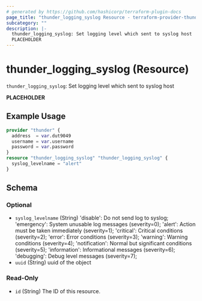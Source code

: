 ```yaml
---
# generated by https://github.com/hashicorp/terraform-plugin-docs
page_title: "thunder_logging_syslog Resource - terraform-provider-thunder"
subcategory: ""
description: |-
  thunder_logging_syslog: Set logging level which sent to syslog host
  PLACEHOLDER
---
```


# thunder_logging_syslog (Resource)

`thunder_logging_syslog`: Set logging level which sent to syslog host

__PLACEHOLDER__

## Example Usage

```terraform
provider "thunder" {
  address  = var.dut9049
  username = var.username
  password = var.password
}
resource "thunder_logging_syslog" "thunder_logging_syslog" {
  syslog_levelname = "alert"
}
```

<!-- schema generated by tfplugindocs -->
## Schema

### Optional

- `syslog_levelname` (String) 'disable': Do not send log to syslog; 'emergency': System unusable log messages      (severity=0); 'alert': Action must be taken immediately  (severity=1); 'critical': Critical conditions               (severity=2); 'error': Error conditions                  (severity=3); 'warning': Warning conditions                (severity=4); 'notification': Normal but significant conditions (severity=5); 'information': Informational messages            (severity=6); 'debugging': Debug level messages              (severity=7);
- `uuid` (String) uuid of the object

### Read-Only

- `id` (String) The ID of this resource.


